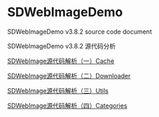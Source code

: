 # SDWebImageDemo

SDWebImageDemo v3.8.2 source code document

SDWebImageDemo v3.8.2 源代码分析

[SDWebImage源代码解析（一）Cache](https://github.com/game3108/SDWebImageDemo/blob/master/SDWebImage%E6%BA%90%E4%BB%A3%E7%A0%81%E8%A7%A3%E6%9E%90%EF%BC%88%E4%B8%80%EF%BC%89Cache.md)

[SDWebImage源代码解析（二）Downloader](https://github.com/game3108/SDWebImageDemo/blob/master/SDWebImage%E6%BA%90%E4%BB%A3%E7%A0%81%E8%A7%A3%E6%9E%90%EF%BC%88%E4%BA%8C%EF%BC%89Downloader.md)

[SDWebImage源代码解析（三）Utils](https://github.com/game3108/SDWebImageDemo/blob/master/SDWebImage%E6%BA%90%E4%BB%A3%E7%A0%81%E8%A7%A3%E6%9E%90%EF%BC%88%E4%B8%89%EF%BC%89Utils.md)

[SDWebImage源代码解析（四）Categories](https://github.com/game3108/SDWebImageDemo/blob/master/SDWebImage%E6%BA%90%E4%BB%A3%E7%A0%81%E8%A7%A3%E6%9E%90%EF%BC%88%E5%9B%9B%EF%BC%89Categories.md)
